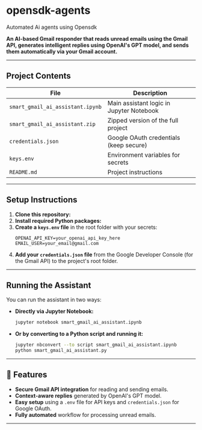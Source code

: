# opensdk-agents
Automated Ai agents using Opensdk

**An AI-based Gmail responder that reads unread emails using the Gmail API, generates intelligent replies using OpenAI's GPT model, and sends them automatically via your Gmail account.**

---

## Project Contents

| File                         | Description                                 |
| ---------------------------- | ------------------------------------------- |
| `smart_gmail_ai_assistant.ipynb` | Main assistant logic in Jupyter Notebook    |
| `smart_gmail_ai_assistant.zip`   | Zipped version of the full project          |
| `credentials.json`           | Google OAuth credentials (keep secure)      |
| `keys.env`                   | Environment variables for secrets           |
| `README.md`                  | Project instructions                        |

---

## Setup Instructions

1.  **Clone this repository:**
2.  **Install required Python packages:**
3.  **Create a `keys.env` file** in the root folder with your secrets:
    ```env
    OPENAI_API_KEY=your_openai_api_key_here
    EMAIL_USER=your_email@gmail.com
    ```
5.  **Add your `credentials.json` file** from the Google Developer Console (for the Gmail API) to the project's root folder.

---

## Running the Assistant

You can run the assistant in two ways:

* **Directly via Jupyter Notebook:**
    ```bash
    jupyter notebook smart_gmail_ai_assistant.ipynb
    ```

* **Or by converting to a Python script and running it:**
    ```bash
    jupyter nbconvert --to script smart_gmail_ai_assistant.ipynb
    python smart_gmail_ai_assistant.py
    ```

---

## 🚀 Features

* **Secure Gmail API integration** for reading and sending emails.
* **Context-aware replies** generated by OpenAI's GPT model.
* **Easy setup** using a `.env` file for API keys and `credentials.json` for Google OAuth.
* **Fully automated** workflow for processing unread emails.

---
